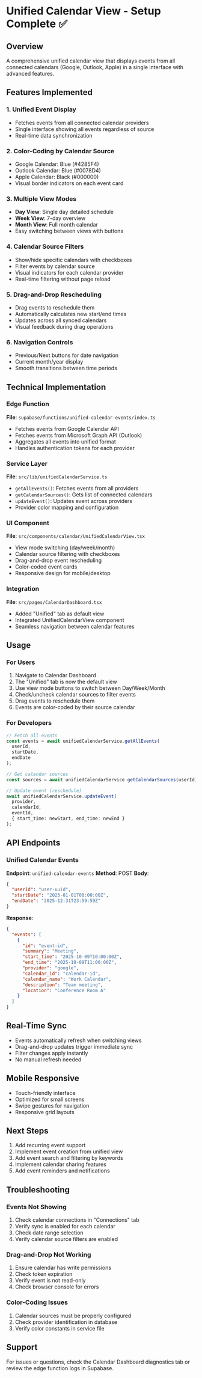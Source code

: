 # Unified Calendar View - Setup Complete ✅

## Overview
A comprehensive unified calendar view that displays events from all connected calendars (Google, Outlook, Apple) in a single interface with advanced features.

## Features Implemented

### 1. **Unified Event Display**
- Fetches events from all connected calendar providers
- Single interface showing all events regardless of source
- Real-time data synchronization

### 2. **Color-Coding by Calendar Source**
- Google Calendar: Blue (#4285F4)
- Outlook Calendar: Blue (#0078D4)
- Apple Calendar: Black (#000000)
- Visual border indicators on each event card

### 3. **Multiple View Modes**
- **Day View**: Single day detailed schedule
- **Week View**: 7-day overview
- **Month View**: Full month calendar
- Easy switching between views with buttons

### 4. **Calendar Source Filters**
- Show/hide specific calendars with checkboxes
- Filter events by calendar source
- Visual indicators for each calendar provider
- Real-time filtering without page reload

### 5. **Drag-and-Drop Rescheduling**
- Drag events to reschedule them
- Automatically calculates new start/end times
- Updates across all synced calendars
- Visual feedback during drag operations

### 6. **Navigation Controls**
- Previous/Next buttons for date navigation
- Current month/year display
- Smooth transitions between time periods

## Technical Implementation

### Edge Function
**File**: `supabase/functions/unified-calendar-events/index.ts`
- Fetches events from Google Calendar API
- Fetches events from Microsoft Graph API (Outlook)
- Aggregates all events into unified format
- Handles authentication tokens for each provider

### Service Layer
**File**: `src/lib/unifiedCalendarService.ts`
- `getAllEvents()`: Fetches events from all providers
- `getCalendarSources()`: Gets list of connected calendars
- `updateEvent()`: Updates event across providers
- Provider color mapping and configuration

### UI Component
**File**: `src/components/calendar/UnifiedCalendarView.tsx`
- View mode switching (day/week/month)
- Calendar source filtering with checkboxes
- Drag-and-drop event rescheduling
- Color-coded event cards
- Responsive design for mobile/desktop

### Integration
**File**: `src/pages/CalendarDashboard.tsx`
- Added "Unified" tab as default view
- Integrated UnifiedCalendarView component
- Seamless navigation between calendar features

## Usage

### For Users
1. Navigate to Calendar Dashboard
2. The "Unified" tab is now the default view
3. Use view mode buttons to switch between Day/Week/Month
4. Check/uncheck calendar sources to filter events
5. Drag events to reschedule them
6. Events are color-coded by their source calendar

### For Developers
```typescript
// Fetch all events
const events = await unifiedCalendarService.getAllEvents(
  userId,
  startDate,
  endDate
);

// Get calendar sources
const sources = await unifiedCalendarService.getCalendarSources(userId);

// Update event (reschedule)
await unifiedCalendarService.updateEvent(
  provider,
  calendarId,
  eventId,
  { start_time: newStart, end_time: newEnd }
);
```

## API Endpoints

### Unified Calendar Events
**Endpoint**: `unified-calendar-events`
**Method**: POST
**Body**:
```json
{
  "userId": "user-uuid",
  "startDate": "2025-01-01T00:00:00Z",
  "endDate": "2025-12-31T23:59:59Z"
}
```

**Response**:
```json
{
  "events": [
    {
      "id": "event-id",
      "summary": "Meeting",
      "start_time": "2025-10-09T10:00:00Z",
      "end_time": "2025-10-09T11:00:00Z",
      "provider": "google",
      "calendar_id": "calendar-id",
      "calendar_name": "Work Calendar",
      "description": "Team meeting",
      "location": "Conference Room A"
    }
  ]
}
```

## Real-Time Sync
- Events automatically refresh when switching views
- Drag-and-drop updates trigger immediate sync
- Filter changes apply instantly
- No manual refresh needed

## Mobile Responsive
- Touch-friendly interface
- Optimized for small screens
- Swipe gestures for navigation
- Responsive grid layouts

## Next Steps
1. Add recurring event support
2. Implement event creation from unified view
3. Add event search and filtering by keywords
4. Implement calendar sharing features
5. Add event reminders and notifications

## Troubleshooting

### Events Not Showing
1. Check calendar connections in "Connections" tab
2. Verify sync is enabled for each calendar
3. Check date range selection
4. Verify calendar source filters are enabled

### Drag-and-Drop Not Working
1. Ensure calendar has write permissions
2. Check token expiration
3. Verify event is not read-only
4. Check browser console for errors

### Color-Coding Issues
1. Calendar sources must be properly configured
2. Check provider identification in database
3. Verify color constants in service file

## Support
For issues or questions, check the Calendar Dashboard diagnostics tab or review the edge function logs in Supabase.
